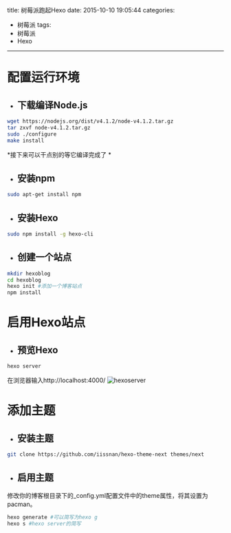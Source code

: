 title: 树莓派跑起Hexo
date: 2015-10-10 19:05:44
categories: 
- 树莓派
tags: 
- 树莓派 
- Hexo

---
# 配置运行环境
* ## 下载编译Node.js
``` bash
wget https://nodejs.org/dist/v4.1.2/node-v4.1.2.tar.gz
tar zxvf node-v4.1.2.tar.gz
sudo ./configure
make install
```

 *接下来可以干点别的等它编译完成了 *
 
* ## 安装npm
``` bash
sudo apt-get install npm
```

* ## 安装Hexo
``` bash
sudo npm install -g hexo-cli
```

* ## 创建一个站点
``` bash
mkdir hexoblog
cd hexoblog
hexo init #添加一个博客站点
npm install
```

# 启用Hexo站点
* ## 预览Hexo
``` bash
hexo server
```

在浏览器输入http://localhost:4000/
![hexoserver](http://7xnf9d.com1.z0.glb.clouddn.com/hexoserver.jpg)

# 添加主题
* ## 安装主题
``` bash
git clone https://github.com/iissnan/hexo-theme-next themes/next
```

* ## 启用主题
修改你的博客根目录下的_config.yml配置文件中的theme属性，将其设置为pacman。
``` bash
hexo generate #可以简写为hexo g
hexo s #hexo server的简写
```


   



